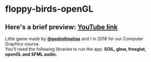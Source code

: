 # floppy-birds-openGL

## Here's a brief preview: [YouTube link](https://www.youtube.com/watch?v=APDWg-bL3EI)

Little game made by [**@pedrollmatias**](https://github.com/pedrollmatias) and I in 2018 for our Computer Graphics course.  
You'll need the following libraries to run the app: **SOIL, glew, freeglut, openGL and SFML audio.**


